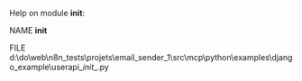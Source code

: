 Help on module __init__:

NAME
    __init__

FILE
    d:\do\web\n8n_tests\projets\email_sender_1\src\mcp\python\examples\django_example\userapi\__init__.py


